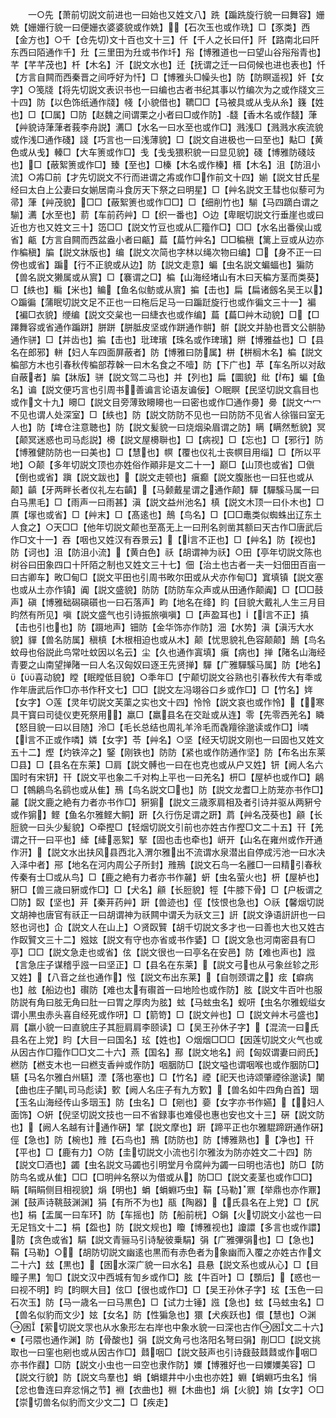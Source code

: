 <!-- { "loadSidebar": true } -->
　　一○先【萧前切説文前进也一曰始也又姓文八】跣【蹁跣旋行貌一曰舞容】姗姺【姗姗行貌一曰便姗衣婆婆貌或作姺】【石次玉也或作珗】□【豕类】西【金方也】○千【仓先切文十百也文十三】仟【千人之长曰仟】阡【路南北曰阡东西曰陌通作千】圱【三里田为圱或书作圲】谸【博雅道也一曰望山谷谸谸青也】芊【芊芊茂也】杄【木名】汘【説文水也】迁【抚谓之迁一曰伺候也进也表也】忏【方言自闗而西秦晋之间呼好为忏】□【博雅头□幧头也】防【防瞑遥视】奷【女字】○笺牋【将先切説文表识书也一曰编也古者书纪其事以竹编次为之或作牋文三十四】防【以色饰纸通作牋】帴【小貌借也】韀□□【马被具或从戋从糸】籛【姓也】□【□属】□防【赵魏之间谓栗之小者曰□或作防】馢【香木名或作馢】葏【艸貌诗葏葏者莪李舟説】瀳□【水名一曰水至也或作□】溅浅□【溅溅水疾流貌或作浅□通作碊】諓【巧言也一曰浅薄貌】□【説文自进极也一曰至也】黇□【黄色或从戋】轃□【大车箦或作□】戋【戋戋猥积貌一曰显见貌】碊【博雅防碊攱也】□【蔽絮箦或作□】臻【至也】□榛【木名或作榛】榗【木名】沮【防沮小流】○歬□前【才先切説文不行而进谓之歬或作□作前文十四】媊【説文甘氏星经曰太白上公妻曰女媊居南斗食厉天下祭之曰明星】□【艸名説文王彗也似藜可为帚】葏【艸茂貌】□□【蔽絮箦也或作□□】□【细削竹也】騚【马四蹢白谓之騚】瀳【水至也】葥【车前药艸】□【织一番也】○边【卑眠切説文行垂崖也或曰近也方也又姓文三十】笾□□【説文竹豆也或从匚籀作□】□□【水名出番侯山或省】甂【方言自闗而西盆盎小者曰甂】萹【萹竹艸名】□□稨稹【篱上豆或从边亦作稨稹】牑【説文牀版也】编【説文次简也字林以绳次物曰编】□【身不正一曰傍也或省】蹁【行不正貌或从边】防【説文走意】蝙【虫名説文蝙蝠也】猵防【兽名説文獭属或从賔】□【褰谓之□】楄【山海经堵山有木曰天楄方茎而类葵】□【紩也】糄【米也】鳊【鱼名似鲂或从賔】揙【击也】扁【扁诸劔名吴王以】○蹁徧【蒲眠切説文足不正也一曰柂后足马一曰蹁跹旋行也或作徧文三十一】褊【褊□衣貌】缏编【説文交枲也一曰緁衣也或作编】萹【萹□艸木动貌】□【□蹮舞容或省通作蹁跰】胼跰【胼胝皮坚或作跰通作骿】骿【説文并胁也晋文公骿胁通作骈】□【并齿也】揙【击也】玭琕璸【珠名或作琕璸】賆【博雅益也】□【县名在郎邪】軿【妇人车四面屏蔽者】防【博雅曰防属】栟【栟榈木名】楄【説文楄部方木也引春秋传楄部荐榦一曰木名食之不噎】防【下广也】苹【车名所以对敌自蔽者】牑【牀版】骈【説文驾二马也】并【列也】扁【圜貌】纰【布】蝙【鱼名】谝【説文便巧言也引周书善谝言论语友谝佞】○眠瞑【民坚切説文翕目也或作文十九】矏□【説文目旁薄致矏矏也一曰密也或作□通作臱】臱【説文宀冖不见也谓人处深室】□【紩也】防【説文防防不见也一曰防防不见省人徐锴曰室无人也】防【埤仓注意聴也】防【説文髪貌一曰烧烟染眉谓之防】瞒【瞒然慙貌】冥【颠冥迷惑也司马彪説】櫋【説文屋櫋聨也】□【病视】□【忘也】□【邪行】防【博雅健防防也一曰美也】□【慧也】幎【覆也仪礼士丧幎目用缁】□【所以平地】○颠【多年切説文顶也亦姓俗作顚非是文二十一】巅□【山顶也或省】□傎【倒也或省】蹎【説文跋也】【説文走顿也】瘨癫【説文腹胀也一曰狂也或从颠】齻【牙两畔长者仪礼左右齻】【马颡戴星谓之通作颠】驒【驒騱马属一曰白马黒毛】□【雨声一曰雨甚】滇【説文益州池名】槙【説文木顶一曰仆木也】□厧【塜也或省】□【艸末】□【髙逺也】鷏【鸟名】□【□□鼃类似蜘蛛出辽东土人食之】○天□□【他年切説文颠也至髙无上一曰刑名剠凿其额曰天古作□唐武后作□文十一】吞【咽也又姓汉有吞景云】【言不正也】□【艸名】防【视也】防【诃也】沮【防沮小流】【黄白色】祅【胡谓神为祅】○田【亭年切説文陈也树谷曰田象四口十阡陌之制也又姓文三十七】佃【治土也古者一夫一妇佃田百亩一曰古卿车】畋□甸□【説文平田也引周书畋尔田或从犬亦作甸□】窴填镇【説文塞也或从土亦作镇】阗【説文盛貌】防防【防防车众声或从田通作颠阗】□【□□鼓声】磌【博雅础磶磌礩也一曰石落声】畇【地名在绛】盷【目貌大戴礼人生三月目盷然有所见】嗔【説文盛气也引诗振旅嗔嗔】□【声盈耳也】【言不正】搷【击也引也也】防【蹑地声】钿防【金华饰亦作防】沺【水势】滇【滇汚大水貌】貚【兽名防属】稹槙【木根相迫也或从木】颠【忧思貌礼色容颠颠】鷏【鸟名蚊母也俗説此鸟常吐蚊因以名云】尘【久也通作寘填】瘨【病也】掸【陼名山海经青要之山南望掸陼一曰人名汉匈奴曰逐王先贤掸】驒【广雅驒騱马属】防【地名】【喜动貌】瞠【眠瞠低目貌】○秊年□【宁颠切説文谷熟也引春秋传大有秊或作年唐武后作□亦书作秆文七】□□【説文左冯翊谷口乡或作□】□【竹名】姩【女字】○莲【灵年切説文芙蕖之实也文十四】怜怜【説文哀也或作怜】【寒具干寳曰司徒仪吏死祭用】羸□【羸县名在交趾或从连】零【先零西羌名】瞵【怒目貌一曰以目随】泠□【毛长总结也周礼羊泠毛而毳羶徐邈读或作□】噒【言不正或作噒】嫾【女字】苓【艸名】○坚【经天切説文刚也一曰固也又姓文五十二】熞【灼铁淬之】鋻【刚铁也】防防【紧也或作防通作坚】防【布名出东莱□县】□【县名在东莱】□肩【説文髆也一曰在也克也或从户又姓】钘【阙人名六国时有宋钘】幵【説文平也象二千对构上平也一曰羌名】枅□【屋栌也或作□】鵳□【鶙鵳鸟名鹞也或从隹】鳽【鸟名説文□也】防【説文龙耆□上防茏亦书作□】麉【説文鹿之絶有力者亦书作□】豣猏【説文三歳豕肩相及者引诗并驱从两豣兮或作猏】鲣【鱼名尔雅鲣大鲖】趼【久行伤足谓之趼】菺【艸名茂葵也】顅【长脰貌一曰头少髪貌】○牵摼□【轻烟切説文引前也亦姓古作摼□文二十五】幵【羌谓之幵一曰平也】縴【縴恶絮】掔【固也击也牵也】岍开【山名在雍州或作开通作汧】【説文水出扶风县西北入渭尔雅出不流谓水泉潜出自停成污池一曰水决入泽中者】郉【地名在河内周公子所封】雃鳽【説文石鸟一名雝□一曰精引春秋传秦有士□或从鸟】□【鹿之絶有力者亦书作麉】蚈【虫名萤火也】枅【屋栌也】豣□【兽三歳曰豣或作□】□【犬名】顅【长脰貌】牼【牛膝下骨】□【户板谓之□防】臤【坚也】茾【秦茾药艸】趼【兽迹也】俓【忮恨也急也】○祅【馨烟切説文胡神也唐官有祅正一曰胡谓神为祅闗中谓夭为祅文三】詽【説文诤语詽詽也一曰怒也诃也】仚【説文人在山上】○贤臤贒【胡千切説文多才也一曰善也大也又姓古作臤贒文三十二】娹妶【説文有守也亦省或书作婱】□【説文急也河南密县有□亭】□□【説文急走也或省】伭【説文很也一曰亭名在安邑】防【难也声也】誸【言急庄子谋稽乎誸一曰坚正】□【县名在东莱】【説文弓也从弓象丝轸之形又姓】【八音之丝也通作】惤【説文布出东莱】【自刎颈谓之】痃【癖病也】舷【船边也】礥防【难也太有礥首一曰地险也或作防】胘【説文牛百叶也服防説有角曰胘无角曰肚一曰胃之厚肉为胘】蚿【马蚿虫名】蚬咞【虫名尔雅蚬缢女谓小黒虫赤头喜自经死或作咞】□【箭笴】□【説文艸也】□【説文艸木弓盛也】肩【羸小貌一曰直貌庄子其脰肩肩李颐读】□【吴王孙休子字】【混流一曰氏县名在上党】盷【大目一曰国名】玹【姓也】○烟烟□□□【因莲切説文火气也或从因古作□籀作□□文二十六】燕【国名】酀【説文地名】阏【匈奴谓妻曰阏氏】橪防【橪支木也一曰橪支香艸或作防】咽胭防□【説文嗌也谓咽喉也或作胭防□】驠【马名尔雅白州驠】湮【落也塞也】□【竹名】禋【祀天也诗颂肇禋徐邈读】闉【曲也庄子闉司马彪读】歅【阙人名庄子有九方歅】【兽名如牛四角白首】珚【玉名山海经传山多珚玉】防【虫名】□【剜也】嬊【女字亦书作嬿】【妇人面饰】○姸【倪坚切説文技也一曰不省録事也难侵也惠也安也文十三】硏【説文防也】【阙人名越有计通作硏】揅【説文摩也】趼【蹄平正也尔雅騉蹄趼通作硏】俓【急也】防【椀也】雃【石鸟也】鳽【防防也】防【博雅熟也】【净也】幵【平也】□【鹿有力】○防【圭切説文小流也引尔雅汝为防亦姓文二十四】防【説文□酒也】蠲【虫名説文马蠲也引明堂月令腐艸为蠲一曰明也洁也】防□【防防鸟名或从隹】□□【□明艸名祭以为借或从】防□□【説文麦茎也或作□□】睊【睊睊侧目相视貌】焆【明也】蜎【蜎蜵巧虫】鞙【马勒】鼏【举鼎也亦作鼏】渊【鼓声诗鞉鼓渊渊】狷【有所不为也】瓹【陶器】【氏县名在上党】□【尻也】梋【盂属一曰车环】防【车摇也】防【船前桄】○鋗【火切説文小盆也一曰无足铛文十二】梋【盌也】防【説文规也】矎【博雅视也】讂譞【多言也或作譞】防【贪色或省】駽【説文青骊马引诗駜彼乗駽】弲【广雅彃弲也】□【急也】鞙【马勒】○【胡防切説文幽逺也黒而有赤色者为象幽而入覆之亦姓古作文二十六】玆【黒也】【囦水深广貌一曰水名】县悬【説文系也或从心】□【目瞳子黒】訇□【説文汉中西城有訇乡或作□】胘【牛百叶】□【顋后】【惑也一曰视不明】盷【盷瞑大目】伭□【很也或作□】□【吴王孙休子字】玹【玉色一曰石次玉】防【马一歳名一曰马黒色】□【试力士锤】誸【急也】蚿【马蚿虫名】□【兽名似豹而文少】妶【女名】防【性猵急也】獧【犬疾跃也】儇【慧也】○渊囦【萦切説文眔也从水象形左右岸也中象水貌一曰深也古作囦文二十六】【弓隈也通作渊】防【骨酸也】弲【説文角弓也洛阳名弩曰弲】剈□□【説文挑取也一曰窐也剜也或从因古作□】鼘咽□【説文鼓声也引诗鼗鼓鼘鼘或作咽□亦书作鼝】□防【説文小虫也一曰空也隶作防】嬽【博雅好也一曰嬽嬽美容】□【説文行貌】防【説文鸟羣也】蜎【蜎蠉井中小虫也亦姓】蜵【蜎蜵巧虫名】悁【忿也鲁连曰弃忿悁之节】裫【衣曲也】棩【木曲也】焆【火貌】姢【女字】○□【崇切兽名似豹而文少文二】□【疾走】

